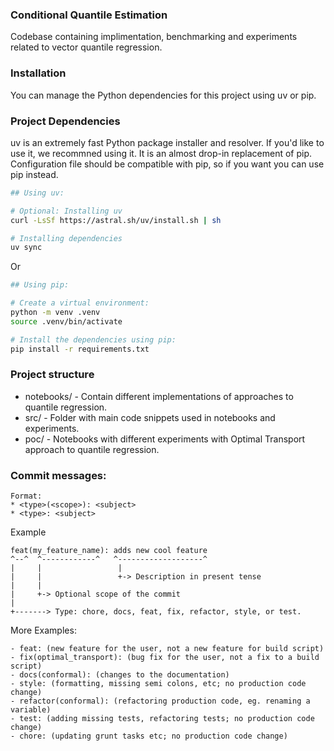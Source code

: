 ### Conditional Quantile Estimation
Codebase containing implimentation, benchmarking and experiments related to vector quantile regression.

### Installation
You can manage the Python dependencies for this project using uv or pip.

### Project Dependencies
uv is an extremely fast Python package installer and resolver. If you'd like to use it, we recommned using it. It is an almost drop-in replacement of pip. Configuration file should be compatible with pip, so if you want you can use pip instead.
```bash
## Using uv:

# Optional: Installing uv
curl -LsSf https://astral.sh/uv/install.sh | sh

# Installing dependencies
uv sync
```
Or
```bash
## Using pip:

# Create a virtual environment:
python -m venv .venv
source .venv/bin/activate

# Install the dependencies using pip:
pip install -r requirements.txt
```

### Project structure
* notebooks/ - Contain different implementations of approaches to quantile regression.
* src/ - Folder with main code snippets used in notebooks and experiments.
* poc/ - Notebooks with different experiments with Optimal Transport approach to quantile regression.

### Commit messages:
```
Format: 
* <type>(<scope>): <subject>
* <type>: <subject> 
```

Example
```
feat(my_feature_name): adds new cool feature
^--^  ^------------^   ^-------------------^
|     |                 |
|     |                 +-> Description in present tense
|     |
|     +-> Optional scope of the commit
|
+-------> Type: chore, docs, feat, fix, refactor, style, or test.
```

More Examples:
```
- feat: (new feature for the user, not a new feature for build script)
- fix(optimal_transport): (bug fix for the user, not a fix to a build script)
- docs(conformal): (changes to the documentation)
- style: (formatting, missing semi colons, etc; no production code change)
- refactor(conformal): (refactoring production code, eg. renaming a variable)
- test: (adding missing tests, refactoring tests; no production code change)
- chore: (updating grunt tasks etc; no production code change)
```